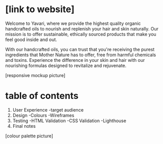 # [link to website]

Welcome to Yavari, where we provide the highest quality organic handcrafted oils to nourish and replenish your hair and skin naturally. Our mission is to offer sustainable, ethically sourced products that make you feel good inside and out. 

With our handcrafted oils, you can trust that you're receiving the purest ingredients that Mother Nature has to offer, free from harmful chemicals and toxins. Experience the difference in your skin and hair with our nourishing formulas designed to revitalize and rejuvenate.

[responsive mockup picture]

# table of contents

1. User Experience
     -target audience
3. Design
     -Colours
     -Wireframes
4. Testing
     -HTML Validation
     -CSS Validation
     -Lighthouse
6. Final notes



[colour palette picture]

